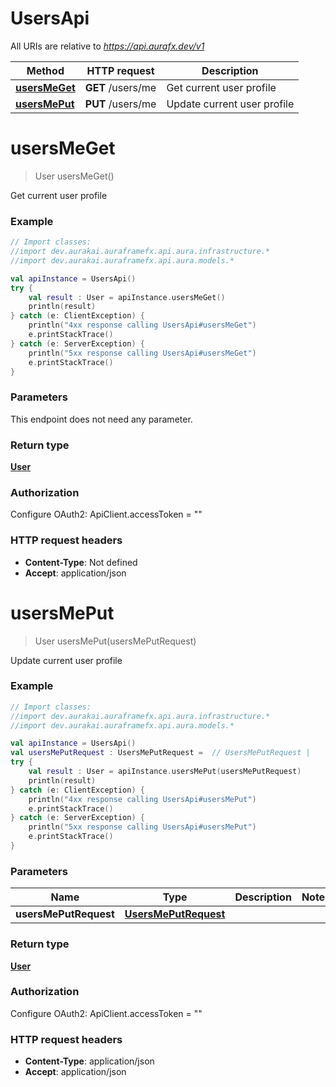 # UsersApi

All URIs are relative to *https://api.aurafx.dev/v1*

| Method | HTTP request | Description |
| ------------- | ------------- | ------------- |
| [**usersMeGet**](UsersApi.md#usersMeGet) | **GET** /users/me | Get current user profile |
| [**usersMePut**](UsersApi.md#usersMePut) | **PUT** /users/me | Update current user profile |


<a id="usersMeGet"></a>
# **usersMeGet**
> User usersMeGet()

Get current user profile

### Example
```kotlin
// Import classes:
//import dev.aurakai.auraframefx.api.aura.infrastructure.*
//import dev.aurakai.auraframefx.api.aura.models.*

val apiInstance = UsersApi()
try {
    val result : User = apiInstance.usersMeGet()
    println(result)
} catch (e: ClientException) {
    println("4xx response calling UsersApi#usersMeGet")
    e.printStackTrace()
} catch (e: ServerException) {
    println("5xx response calling UsersApi#usersMeGet")
    e.printStackTrace()
}
```

### Parameters
This endpoint does not need any parameter.

### Return type

[**User**](User.md)

### Authorization


Configure OAuth2:
    ApiClient.accessToken = ""

### HTTP request headers

 - **Content-Type**: Not defined
 - **Accept**: application/json

<a id="usersMePut"></a>
# **usersMePut**
> User usersMePut(usersMePutRequest)

Update current user profile

### Example
```kotlin
// Import classes:
//import dev.aurakai.auraframefx.api.aura.infrastructure.*
//import dev.aurakai.auraframefx.api.aura.models.*

val apiInstance = UsersApi()
val usersMePutRequest : UsersMePutRequest =  // UsersMePutRequest | 
try {
    val result : User = apiInstance.usersMePut(usersMePutRequest)
    println(result)
} catch (e: ClientException) {
    println("4xx response calling UsersApi#usersMePut")
    e.printStackTrace()
} catch (e: ServerException) {
    println("5xx response calling UsersApi#usersMePut")
    e.printStackTrace()
}
```

### Parameters
| Name | Type | Description  | Notes |
| ------------- | ------------- | ------------- | ------------- |
| **usersMePutRequest** | [**UsersMePutRequest**](UsersMePutRequest.md)|  | |

### Return type

[**User**](User.md)

### Authorization


Configure OAuth2:
    ApiClient.accessToken = ""

### HTTP request headers

 - **Content-Type**: application/json
 - **Accept**: application/json

